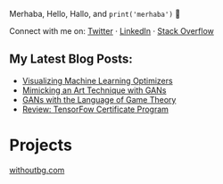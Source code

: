 Merhaba, Hello, Hallo, and `print('merhaba')` 👋



Connect with me on: 
<a href="https://twitter.com/imrankocabiyik" target="_blank">Twitter</i></a>
·
<a href="https://www.linkedin.com/in/imrankocabiyik/" target="_blank">LinkedIn</i></a>
·
<a href="https://stackoverflow.com/users/5070121/imran-kocabiyik" target="_blank">Stack Overflow</i></a>


## My Latest Blog Posts:

- [Visualizing Machine Learning Optimizers](https://www.ikocabiyik.com/deep-learning/visualizing-ml-optimizers/)
- [Mimicking an Art Technique with GANs](https://www.ikocabiyik.com/deep-learning/replicating-loomis-method-with-gan-models/)
- [GANs with the Language of Game Theory](https://www.ikocabiyik.com/deep-learning/gan-review/)
- [Review: TensorFow Certificate Program](https://www.ikocabiyik.com/deep-learning/tensorflow-certificate-program/)


# Projects
[withoutbg.com](https://www.withoutbg.com)

